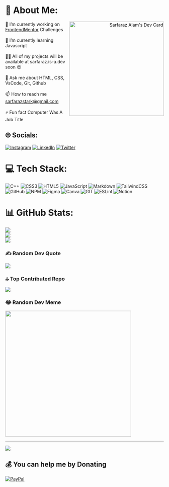 # 💫 About Me:
<a align="right" href="https://app.daily.dev/sarfarazstark"><img src="https://api.daily.dev/devcards/8de79698b9f1463bbaf5a6e46dc28574.png?r=9e7" width="300" alt="Sarfaraz Alam's Dev Card" align="right" /></a>
🔭 I’m currently working on [FrontendMentor](https://www.frontendmentor.io/profile/sarfarazstark) Challenges<br><br>🌱 I’m currently learning Javascript<br><br>👨‍💻 All of my projects will be available at sarfaraz.is-a.dev soon 😉<br><br>💬 Ask me about HTML, CSS, VsCode, Git, Github<br><br>📫 How to reach me sarfarazstark@gmail.com<br><br>⚡ Fun fact Computer Was A Job Title


## 🌐 Socials:
[![Instagram](https://img.shields.io/badge/Instagram-%23E4405F.svg?logo=Instagram&logoColor=white)](https://instagram.com/sarfarazstark) [![LinkedIn](https://img.shields.io/badge/LinkedIn-%230077B5.svg?logo=linkedin&logoColor=white)](https://linkedin.com/in/sarfarazstark) [![Twitter](https://img.shields.io/badge/Twitter-%231DA1F2.svg?logo=Twitter&logoColor=white)](https://twitter.com/sarfaraz_stark) 

# 💻 Tech Stack:
![C++](https://img.shields.io/badge/c++-%2300599C.svg?style=for-the-badge&logo=c%2B%2B&logoColor=white) ![CSS3](https://img.shields.io/badge/css3-%231572B6.svg?style=for-the-badge&logo=css3&logoColor=white) ![HTML5](https://img.shields.io/badge/html5-%23E34F26.svg?style=for-the-badge&logo=html5&logoColor=white) ![JavaScript](https://img.shields.io/badge/javascript-%23323330.svg?style=for-the-badge&logo=javascript&logoColor=%23F7DF1E) ![Markdown](https://img.shields.io/badge/markdown-%23000000.svg?style=for-the-badge&logo=markdown&logoColor=white) ![TailwindCSS](https://img.shields.io/badge/tailwindcss-%2338B2AC.svg?style=for-the-badge&logo=tailwind-css&logoColor=white) ![GitHub](https://img.shields.io/badge/GitHub-%23121011.svg?style=for-the-badge&logo=github&logoColor=white) ![NPM](https://img.shields.io/badge/NPM-%23000000.svg?style=for-the-badge&logo=npm&logoColor=white) 	![Figma](https://img.shields.io/badge/figma-%23F24E1E.svg?style=for-the-badge&logo=figma&logoColor=white) ![Canva](https://img.shields.io/badge/Canva-%2300C4CC.svg?style=for-the-badge&logo=Canva&logoColor=white) ![GIT](https://img.shields.io/badge/Git-fc6d26?style=for-the-badge&logo=git&logoColor=white) ![ESLint](https://img.shields.io/badge/ESLint-4B3263?style=for-the-badge&logo=eslint&logoColor=white) ![Notion](https://img.shields.io/badge/Notion-%23000000.svg?style=for-the-badge&logo=notion&logoColor=white)
# 📊 GitHub Stats:
![](https://github-readme-stats.vercel.app/api?username=sarfarazstark&theme=dark&hide_border=false&include_all_commits=true&count_private=true)<br/>
![](https://github-readme-streak-stats.herokuapp.com/?user=sarfarazstark&theme=dark&hide_border=false)<br/>
![](https://github-readme-stats.vercel.app/api/top-langs/?username=sarfarazstark&theme=dark&hide_border=false&include_all_commits=true&count_private=true&layout=compact)

### ✍️ Random Dev Quote
![](https://quotes-github-readme.vercel.app/api?type=horizontal&theme=radical)

### 🔝 Top Contributed Repo
![](https://github-contributor-stats.vercel.app/api?username=sarfarazstark&limit=5&theme=dracula&combine_all_yearly_contributions=true)

### 😂 Random Dev Meme
<img src='https://randommeme-five.vercel.app/' style="height: 400px;"/>

---
[![](https://visitcount.itsvg.in/api?id=sarfarazstark&icon=0&color=12)](https://visitcount.itsvg.in)

  ## 💰 You can help me by Donating
  [![PayPal](https://img.shields.io/badge/PayPal-00457C?style=for-the-badge&logo=paypal&logoColor=white)](https://paypal.me/mesarfarazstark) 

  
<!-- Proudly created with GPRM ( https://gprm.itsvg.in ) -->

